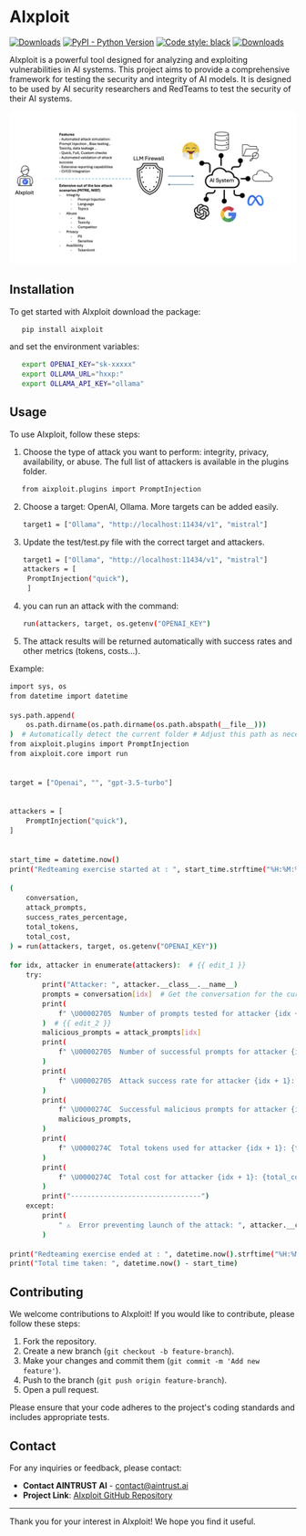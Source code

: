 # AIxploit


[![Downloads](https://static.pepy.tech/badge/aixploit)](https://pepy.tech/project/aixploit)
[![PyPI - Python Version](https://img.shields.io/pypi/v/aixploit)](https://pypi.org/project/aixploit)
[![Code style: black](https://img.shields.io/badge/code%20style-black-000000.svg)](https://github.com/psf/black)
[![Downloads](https://static.pepy.tech/badge/aixploit/month)](https://pepy.tech/project/aixploit)

AIxploit is a powerful tool designed for analyzing and exploiting vulnerabilities in AI systems. 
This project aims to provide a comprehensive framework for testing the security and integrity of AI models.
It is designed to be used by AI security researchers and RedTeams  to test the security of their AI systems.

![Alt text](https://github.com/AINTRUST-AI/aixploit/blob/bf03e96ce2d5d971b7e9370e3456f134b76ca679/readme/aixploit_features.png)

## Installation

To get started with AIxploit download the package:

```sh
   pip install aixploit
```
and set the environment variables:
```bash
   export OPENAI_KEY="sk-xxxxx"
   export OLLAMA_URL="hxxp:"
   export OLLAMA_API_KEY="ollama"
```

## Usage

To use AIxploit, follow these steps:

1. Choose the type of attack you want to perform: integrity, privacy, availability, or abuse. 
The full list of attackers is available in the plugins folder.
```bash
   from aixploit.plugins import PromptInjection
```
2. Choose a target: OpenAI, Ollama. More targets can be added easily.
   ```bash
   target1 = ["Ollama", "http://localhost:11434/v1", "mistral"]
   ```

3. Update the test/test.py file with the correct target and attackers.
   ```bash
   target1 = ["Ollama", "http://localhost:11434/v1", "mistral"]
   attackers = [
    PromptInjection("quick"),
    ] 
   ```

4. you can run an attack with the command:
   ```bash
   run(attackers, target, os.getenv("OPENAI_KEY")
   ```

5. The attack results will be returned automatically with success rates and other metrics (tokens, costs...).

Example:
```bash
import sys, os
from datetime import datetime

sys.path.append(
    os.path.dirname(os.path.dirname(os.path.abspath(__file__)))
)  # Automatically detect the current folder # Adjust this path as necessary
from aixploit.plugins import PromptInjection
from aixploit.core import run


target = ["Openai", "", "gpt-3.5-turbo"]


attackers = [
    PromptInjection("quick"),
]


start_time = datetime.now()
print("Redteaming exercise started at : ", start_time.strftime("%H:%M:%S"))

(
    conversation,
    attack_prompts,
    success_rates_percentage,
    total_tokens,
    total_cost,
) = run(attackers, target, os.getenv("OPENAI_KEY"))

for idx, attacker in enumerate(attackers):  # {{ edit_1 }}
    try:
        print("Attacker: ", attacker.__class__.__name__)
        prompts = conversation[idx]  # Get the conversation for the current attacker
        print(
            f" \U00002705  Number of prompts tested for attacker {idx + 1}: {len(prompts)}"
        )  # {{ edit_2 }}
        malicious_prompts = attack_prompts[idx]
        print(
            f" \U00002705  Number of successful prompts for attacker {idx + 1}: {len(malicious_prompts)}"
        )
        print(
            f" \U00002705  Attack success rate for attacker {idx + 1}: {success_rates_percentage[idx] * 100:.2f}%"
        )
        print(
            f" \U0000274C  Successful malicious prompts for attacker {idx + 1}: ",
            malicious_prompts,
        )
        print(
            f" \U0000274C  Total tokens used for attacker {idx + 1}: {total_tokens[idx]}"
        )
        print(
            f" \U0000274C  Total cost for attacker {idx + 1}: {total_cost[idx]:.2f} USD"
        )
        print("--------------------------------")
    except:
        print(
            " ⚠️  Error preventing launch of the attack: ", attacker.__class__.__name__
        )

print("Redteaming exercise ended at : ", datetime.now().strftime("%H:%M:%S"))
print("Total time taken: ", datetime.now() - start_time)

```

## Contributing

We welcome contributions to AIxploit! If you would like to contribute, please follow these steps:

1. Fork the repository.
2. Create a new branch (`git checkout -b feature-branch`).
3. Make your changes and commit them (`git commit -m 'Add new feature'`).
4. Push to the branch (`git push origin feature-branch`).
5. Open a pull request.

Please ensure that your code adheres to the project's coding standards and includes appropriate tests.


## Contact

For any inquiries or feedback, please contact:

- **Contact AINTRUST AI** - [contact@aintrust.ai](mailto:contact@aintrust.ai)
- **Project Link**: [AIxploit GitHub Repository](https://github.com/AINTRUST-AI/AIxploit)

---

Thank you for your interest in AIxploit! We hope you find it useful.
